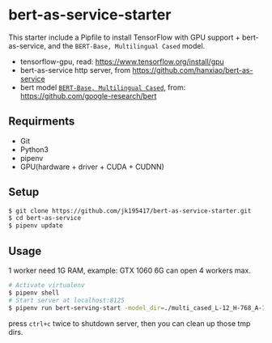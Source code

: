 # bert-as-service-starter

This starter include a Pipfile to install TensorFlow with GPU support + bert-as-service, and the `BERT-Base, Multilingual Cased` model.

- tensorflow-gpu, read: https://www.tensorflow.org/install/gpu
- bert-as-service http server, from https://github.com/hanxiao/bert-as-service
- bert model [`BERT-Base, Multilingual Cased`](https://storage.googleapis.com/bert_models/2018_11_23/multi_cased_L-12_H-768_A-12.zip), from: https://github.com/google-research/bert

## Requirments

- Git
- Python3
- pipenv
- GPU(hardware + driver + CUDA + CUDNN)

## Setup

```sh
$ git clone https://github.com/jk195417/bert-as-service-starter.git
$ cd bert-as-service
$ pipenv update
```

## Usage

1 worker need 1G RAM, example: GTX 1060 6G can open 4 workers max.

```sh
# Activate virtualenv
$ pipenv shell
# Start server at localhost:8125
$ pipenv run bert-serving-start -model_dir=./multi_cased_L-12_H-768_A-12 -num_worker=4 -http_port=8125 -http_max_connect=20
```

press `ctrl+c` twice to shutdown server, then you can clean up those tmp dirs.